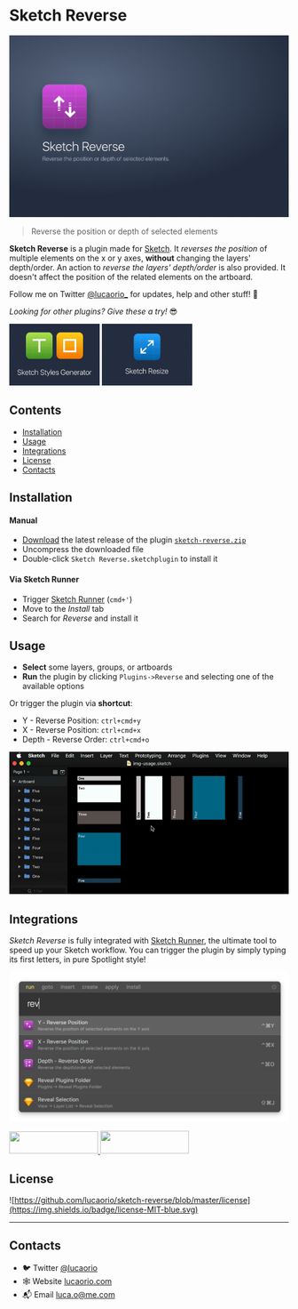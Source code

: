 # Sketch Reverse
![Sketch Reverse](https://raw.githubusercontent.com/lucaorio/sketch-reverse/master/images/img-header.jpg)
> Reverse the position or depth of selected elements

**Sketch Reverse** is a plugin made for [Sketch](http://sketchapp.com). It *reverses the position* of multiple elements on the x or y axes, **without** changing the layers' depth/order. An action to *reverse the layers' depth/order* is also provided. It doesn't affect the position of the related elements on the artboard.

Follow me on Twitter [@lucaorio_](https://twitter.com/lucaorio_) for updates, help and other stuff! 🎉

*Looking for other plugins? Give these a try!* 😎

[<img alt="Sketch Styles Generator" src="https://raw.githubusercontent.com/lucaorio/sketch-reverse/master/images/img-sketch-styles-generator.jpg" height="111px"/>](https://github.com/lucaorio/sketch-styles-generator)
[<img alt="Sketch Resize" src="https://raw.githubusercontent.com/lucaorio/sketch-reverse/master/images/img-sketch-resize.jpg" height="111px"/>](https://github.com/lucaorio/sketch-resize)

## Contents
- [Installation](#installation)
- [Usage](#usage)
- [Integrations](#integrations)
- [License](#license)
- [Contacts](#contacts)

## Installation
#### Manual
* [Download](https://github.com/lucaorio/sketch-reverse/releases/latest) the latest release of the plugin [`sketch-reverse.zip`](https://github.com/lucaorio/sketch-reverse/releases/latest)
* Uncompress the downloaded file
* Double-click `Sketch Reverse.sketchplugin` to install it

#### Via Sketch Runner
* Trigger [Sketch Runner](http://bit.ly/SketchRunnerWebsite) (`cmd+'`)
* Move to the *Install* tab
* Search for *Reverse* and install it

## Usage
* **Select** some layers, groups, or artboards
* **Run** the plugin by clicking `Plugins->Reverse` and selecting one of the available options

Or trigger the plugin via **shortcut**:
* Y - Reverse Position: `ctrl+cmd+y`
* X - Reverse Position: `ctrl+cmd+x`
* Depth - Reverse Order: `ctrl+cmd+o`

![Reverse Usage](https://raw.githubusercontent.com/lucaorio/sketch-reverse/master/images/img-usage.gif)

## Integrations
*Sketch Reverse* is fully integrated with [Sketch Runner](http://bit.ly/SketchRunnerWebsite), the ultimate tool to speed up your Sketch workflow. You can trigger the plugin by simply typing its first letters, in pure Spotlight style!

![Sketch Runner Integration](https://raw.githubusercontent.com/lucaorio/sketch-reverse/master/images/img-sketch-runner.jpg)

<a href="http://bit.ly/SketchRunnerWebsite">
  <img width="160" height="40" src="http://sketchrunner.com/img/badge_blue.png">
</a>

<a href="https://sketchpacks.com/lucaorio/sketch-reverse/install">
  <img width="160" height="41" src="http://sketchpacks-com.s3.amazonaws.com/assets/badges/sketchpacks-badge-install.png" >
</a>

## License
![https://github.com/lucaorio/sketch-reverse/blob/master/license](https://img.shields.io/badge/license-MIT-blue.svg)

***

## Contacts
* 🐦 Twitter [@lucaorio](http://twitter.com/@lucaorio_)
* 🕸 Website [lucaorio.com](http://lucaorio.com)
* 📬 Email [luca.o@me.com](mailto:luca.o@me.com)
